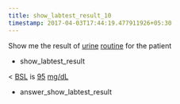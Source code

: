 ```yaml
---
title: show_labtest_result_10
timestamp: 2017-04-03T17:44:19.477911926+05:30
---
```


Show me the result of [urine](labtest_name) [routine](labtest_name) for the patient
* show_labtest_result

< [BSL](labtest_name)  is [95](value) [mg/dL](unit)
* answer_show_labtest_result
